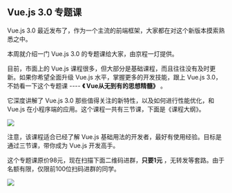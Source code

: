 ## Vue.js 3.0 专题课

Vue.js 3.0 最近发布了，作为一个主流的前端框架，大家都在对这个新版本摸索熟悉之中。

本周就介绍一门 Vue.js 3.0 的专题课给大家，由京程一灯提供。

目前，市面上的 Vue.js 课程很多，但大部分是基础课程，而且往往没有及时更新。如果你希望全面升级 Vue.js 水平，掌握更多的开发技能，跟上 Vue.js 3.0，不妨看一下这个专题课  ---- **《 Vue从无到有的思想精髓》** 。

它深度讲解了 Vue.js 3.0 那些值得关注的新特性，以及如何进行性能优化，和 Vue.js 在小程序端的应用。这个课程一共有三节课，下面是《课程大纲》。

![](https://www.wangbase.com/blogimg/asset/202006/bg2020062905.jpg)

注意，该课程适合已经了解 Vue.js 基础用法的开发者，最好有使用经验。目标是通过三节课，带你成为 Vue.js 开发高手。

这个专题课原价98元，现在扫描下面二维码进群，**只要1元** ，无转发等套路。由于名额有限，仅限前100位扫码进群的同学。

![](https://www.wangbase.com/blogimg/asset/202006/bg2020062904.jpg)
